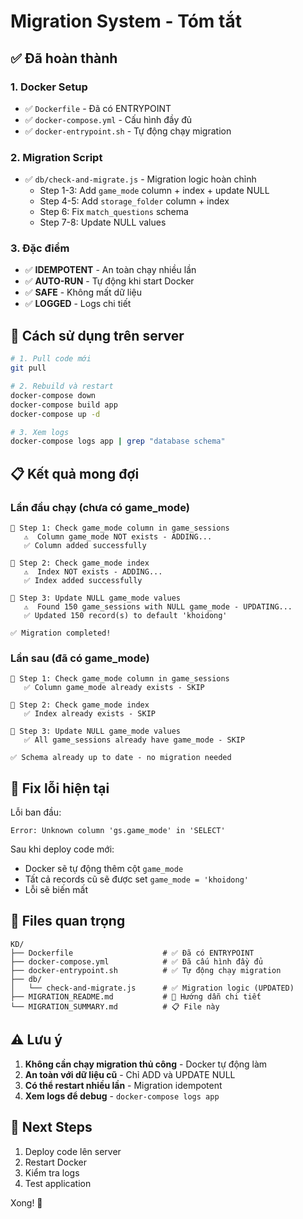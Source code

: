# Migration System - Tóm tắt

## ✅ Đã hoàn thành

### 1. Docker Setup
- ✅ `Dockerfile` - Đã có ENTRYPOINT
- ✅ `docker-compose.yml` - Cấu hình đầy đủ
- ✅ `docker-entrypoint.sh` - Tự động chạy migration

### 2. Migration Script
- ✅ `db/check-and-migrate.js` - Migration logic hoàn chỉnh
  - Step 1-3: Add `game_mode` column + index + update NULL
  - Step 4-5: Add `storage_folder` column + index
  - Step 6: Fix `match_questions` schema
  - Step 7-8: Update NULL values

### 3. Đặc điểm
- ✅ **IDEMPOTENT** - An toàn chạy nhiều lần
- ✅ **AUTO-RUN** - Tự động khi start Docker
- ✅ **SAFE** - Không mất dữ liệu
- ✅ **LOGGED** - Logs chi tiết

## 🚀 Cách sử dụng trên server

```bash
# 1. Pull code mới
git pull

# 2. Rebuild và restart
docker-compose down
docker-compose build app
docker-compose up -d

# 3. Xem logs
docker-compose logs app | grep "database schema"
```

## 📋 Kết quả mong đợi

### Lần đầu chạy (chưa có game_mode)
```
📝 Step 1: Check game_mode column in game_sessions
   ⚠️  Column game_mode NOT exists - ADDING...
   ✅ Column added successfully

📝 Step 2: Check game_mode index
   ⚠️  Index NOT exists - ADDING...
   ✅ Index added successfully

📝 Step 3: Update NULL game_mode values
   ⚠️  Found 150 game_sessions with NULL game_mode - UPDATING...
   ✅ Updated 150 record(s) to default 'khoidong'

✅ Migration completed!
```

### Lần sau (đã có game_mode)
```
📝 Step 1: Check game_mode column in game_sessions
   ✅ Column game_mode already exists - SKIP

📝 Step 2: Check game_mode index
   ✅ Index already exists - SKIP

📝 Step 3: Update NULL game_mode values
   ✅ All game_sessions already have game_mode - SKIP

✅ Schema already up to date - no migration needed
```

## 🔧 Fix lỗi hiện tại

Lỗi ban đầu:
```
Error: Unknown column 'gs.game_mode' in 'SELECT'
```

Sau khi deploy code mới:
- Docker sẽ tự động thêm cột `game_mode`
- Tất cả records cũ sẽ được set `game_mode = 'khoidong'`
- Lỗi sẽ biến mất

## 📁 Files quan trọng

```
KD/
├── Dockerfile                    # ✅ Đã có ENTRYPOINT
├── docker-compose.yml            # ✅ Đã cấu hình đầy đủ
├── docker-entrypoint.sh          # ✅ Tự động chạy migration
├── db/
│   └── check-and-migrate.js      # ✅ Migration logic (UPDATED)
├── MIGRATION_README.md           # 📖 Hướng dẫn chi tiết
└── MIGRATION_SUMMARY.md          # 📋 File này
```

## ⚠️ Lưu ý

1. **Không cần chạy migration thủ công** - Docker tự động làm
2. **An toàn với dữ liệu cũ** - Chỉ ADD và UPDATE NULL
3. **Có thể restart nhiều lần** - Migration idempotent
4. **Xem logs để debug** - `docker-compose logs app`

## 🎯 Next Steps

1. Deploy code lên server
2. Restart Docker
3. Kiểm tra logs
4. Test application

Xong! 🎉

